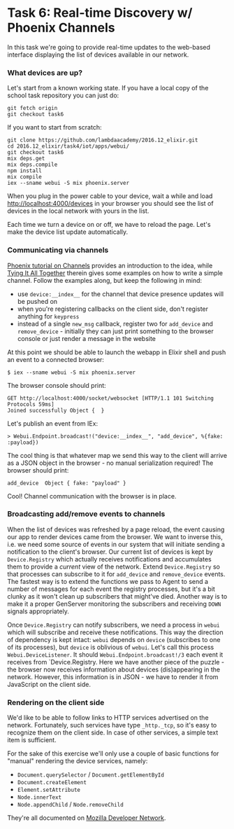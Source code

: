 # Task 6: Real-time Discovery w/ Phoenix Channels

In this task we're going to provide real-time updates to the web-based
interface displaying the list of devices available in our network.


### What devices are up?

Let's start from a known working state.
If you have a local copy of the school task repository you can just do:

```
git fetch origin
git checkout task6
```

If you want to start from scratch:

```
git clone https://github.com/lambdaacademy/2016.12_elixir.git
cd 2016.12_elixir/task4/iot/apps/webui/
git checkout task6
mix deps.get
mix deps.compile
npm install
mix compile
iex --sname webui -S mix phoenix.server
```

When you plug in the power cable to your device, wait a while and load
[http://localhost:4000/devices](http://localhost:4000/devices) in your browser
you should see the list of devices in the local network with yours in the list.

Each time we turn a device on or off, we have to reload the page.
Let's make the device list update automatically.


### Communicating via channels

[Phoenix tutorial on Channels](http://www.phoenixframework.org/docs/channels)
provides an introduction to the idea, while
[Tying It All Together](http://www.phoenixframework.org/docs/channels#section-tying-it-all-together)
therein gives some examples on how to write a simple channel.
Follow the examples along, but keep the following in mind:

- use `device:__index__` for the channel that device presence updates will be pushed on
- when you're registering callbacks on the client side,
  don't register anything for `keypress`
- instead of a single `new_msg` callback, register two for `add_device` and
  `remove_device` - initially they can just print something to the browser console
  or just render a message in the website

At this point we should be able to launch the webapp in Elixir shell and
push an event to a connected browser:

```
$ iex --sname webui -S mix phoenix.server
```

The browser console should print:

```
GET http://localhost:4000/socket/websocket [HTTP/1.1 101 Switching Protocols 59ms]
Joined successfully Object {  }
```

Let's publish an event from IEx:

```
> Webui.Endpoint.broadcast!("device:__index__", "add_device", %{fake: :payload})
```

The cool thing is that whatever map we send this way to the client will arrive
as a JSON object in the browser - no manual serialization required!
The browser should print:

```
add_device  Object { fake: "payload" }
```

Cool! Channel communication with the browser is in place.


### Broadcasting add/remove events to channels

When the list of devices was refreshed by a page reload,
the event causing our app to render devices came from the browser.
We want to inverse this, i.e. we need some source of events in our
system that will initiate sending a notification to the client's browser.
Our current list of devices is kept by `Device.Registry` which actually
receives notifications and accumulates them to provide a _current_ view of
the network.
Extend `Device.Registry` so that processes can subscribe to it
for `add_device` and `remove_device` events.
The fastest way is to extend the functions we pass to Agent
to send a number of messages for each event the registry processes,
but it's a bit clunky as it won't clean up subscribers that might've died.
Another way is to make it a proper GenServer monitoring the subscribers
and receiving `DOWN` signals appropriately.

Once `Device.Registry` can notify subscribers, we need a process in
`webui` which will subscribe and receive these notifications.
This way the direction of dependency is kept intact:
`webui` depends on `device` (subscribes to one of its processes),
but `device` is oblivious of `webui`.
Let's call this process `Webui.DeviceListener`.
It should `Webui.Endpoint.broadcast!/3` each event it
receives from `Device.Registry.
Here we have another piece of the puzzle - the browser now receives
information about devices (dis)appearing in the network.
However, this information is in JSON - we have to render it
from JavaScript on the client side.


### Rendering on the client side

We'd like to be able to follow links to HTTP services advertised on the network.
Fortunately, such services have type `_http._tcp`, so it's easy to
recognize them on the client side.
In case of other services, a simple text item is sufficient.

For the sake of this exercise we'll only use a couple of basic functions
for "manual" rendering the device services, namely:

- `Document.querySelector` / `Document.getElementById`
- `Document.createElement`
- `Element.setAttribute`
- `Node.innerText`
- `Node.appendChild` / `Node.removeChild`

They're all documented on
[Mozilla Developer Network](https://developer.mozilla.org/en-US/docs/Web/API).
